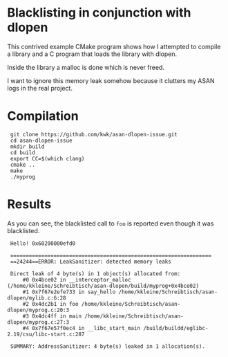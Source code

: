 # Blacklisting in conjunction with dlopen

This contrived example CMake program shows how I attempted to compile a
library and a C program that loads the library with dlopen.

Inside the library a malloc is done which is never freed.

I want to ignore this memory leak somehow because it clutters my ASAN logs in
the real project.

# Compilation

     git clone https://github.com/kwk/asan-dlopen-issue.git
     cd asan-dlopen-issue
     mkdir build
     cd build
     export CC=$(which clang)
     cmake ..
     make
     ./myprog

# Results

As you can see, the blacklisted call to `foo` is reported even though it was
blacklisted.

     Hello! 0x60200000efd0
     
     =================================================================
     ==24244==ERROR: LeakSanitizer: detected memory leaks
     
     Direct leak of 4 byte(s) in 1 object(s) allocated from:
         #0 0x4bce02 in __interceptor_malloc (/home/kkleine/Schreibtisch/asan-dlopen/build/myprog+0x4bce02)
         #1 0x7f67e2efe733 in say_hello /home/kkleine/Schreibtisch/asan-dlopen/mylib.c:6:28
         #2 0x4dc2b1 in foo /home/kkleine/Schreibtisch/asan-dlopen/myprog.c:20:3
         #3 0x4dc4ff in main /home/kkleine/Schreibtisch/asan-dlopen/myprog.c:27:3
         #4 0x7f67e57f0ec4 in __libc_start_main /build/buildd/eglibc-2.19/csu/libc-start.c:287
     
     SUMMARY: AddressSanitizer: 4 byte(s) leaked in 1 allocation(s).
